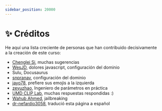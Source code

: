 ```yaml
---
sidebar_position: 20000
---
```


# ✨ Créditos

He aquí una lista creciente de personas que han contribuido decisivamente a la creación de este curso:

- [Chenglei Si](https://noviscl.github.io), muchas sugerencias
- [WesJD](https://wesleysmith.dev), dolores javascript, configuración del dominio
- Sulu, Docusaurus
- [snpranav](https://twitter.com/snpranav), configuración del dominio
- [jayo78](https://github.com/jayo78), prefiere sus emojis a la izquierda
- [zeyuzhao](https://github.com/Zeyuzhao), Ingeniero de parámetros en práctica
- [UMD CLIP Lab](https://wiki.umiacs.umd.edu/clip/index.php/Main_Page), muchas respuestas respondidas :)
- [Wahub Ahmed](https://github.com/wahub-ahmed), jailbreaking
- [dr-nefardio3058](https://github.com/dr-nefardio3058), tradució esta página a español
